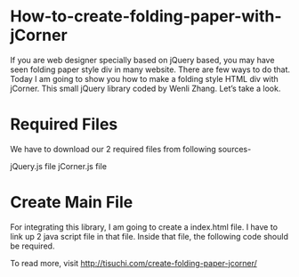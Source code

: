 How-to-create-folding-paper-with-jCorner
========================================


If you are web designer specially based on jQuery based, you may have seen folding paper style div in many website. There are few ways to do that. Today I am going to show you how to make a folding style HTML div with jCorner. This small jQuery library coded by Wenli Zhang. Let’s take a look.


Required Files
=================
We have to download our 2 required files from following sources-

jQuery.js file
jCorner.js file

 

Create Main File
=====================
For integrating this library, I am going to create a index.html file. I have to link up 2 java script file in that file. Inside that file, the following code should be required.



To read more, visit http://tisuchi.com/create-folding-paper-jcorner/
